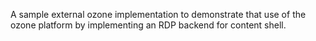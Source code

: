 A sample external ozone implementation to demonstrate that use of the ozone
platform by implementing an RDP backend for content shell.

